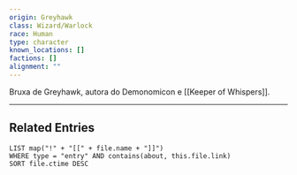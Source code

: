 ```yaml
---
origin: Greyhawk
class: Wizard/Warlock
race: Human
type: character
known_locations: []
factions: []
alignment: ""
---
```

Bruxa de Greyhawk, autora do Demonomicon e [[Keeper of Whispers]].


---

## Related Entries
```dataview
LIST map("!" + "[[" + file.name + "]]")
WHERE type = "entry" AND contains(about, this.file.link)
SORT file.ctime DESC
